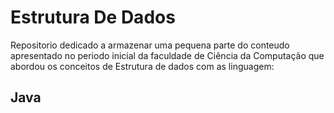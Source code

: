 # Estrutura De Dados

<p> 
Repositorio dedicado a armazenar uma pequena parte do conteudo apresentado no periodo inicial da faculdade de Ciência da Computação que abordou os conceitos de Estrutura de dados com as linguagem:


<h2>Java

 

 
